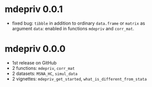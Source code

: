 # mdepriv 0.0.1
* fixed bug: `tibble` in addition to ordinary `data.frame` or `matrix` as argument `data`: enabled in functions `mdepriv` and `corr_mat`.

# mdepriv 0.0.0
* 1st release on GitHub
* 2 functions: `mdepriv`, `corr_mat`
* 2 datasets: `MSNA_HC`, `simul_data`
* 2 vignettes: `mdepriv_get_started`, `what_is_different_from_stata`
